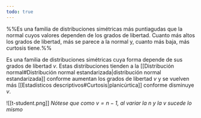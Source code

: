```yaml
---
todo: true
---
```


%%Es una familia de distribuciones simétricas más puntiagudas que la normal cuyos valores dependen de los grados de libertad. Cuanto más altos los grados de libertad, más se parece a la normal y, cuanto más baja, más curtosis tiene.%%

Es una familia de distribuciones simétricas cuya forma depende de sus grados de libertad $v$. Estas distribuciones tienden a la [[Distribución normal#Distribución normal estandarizada|distribución normal estandarizada]] conforme aumentan los grados de libertad $v$ y se vuelven más [[Estadísticos descriptivos#Curtosis|planicúrtica]] conforme disminuye $v$.

![[t-student.png]]
*Nótese que como $v = n-1$, al variar la $n$ y la $v$ sucede lo mismo*


